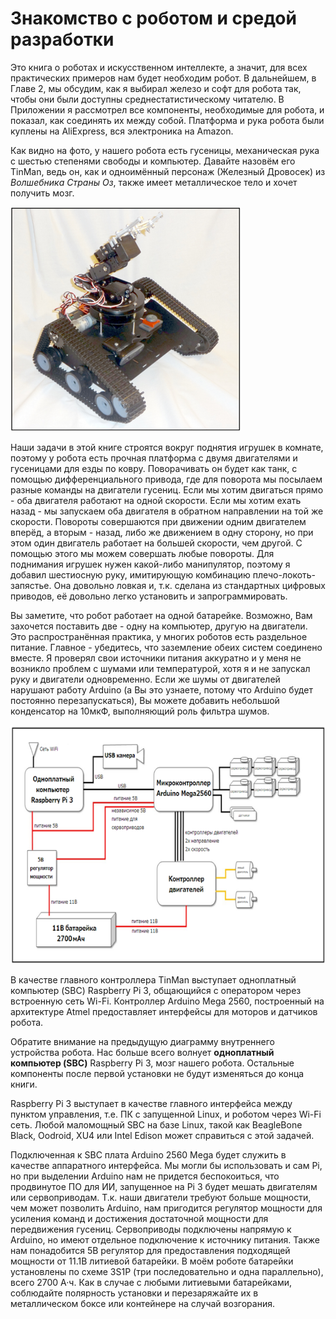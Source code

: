 # Знакомство с роботом и средой разработки

Это книга о роботах и искусственном интеллекте, а значит, для всех практических примеров нам будет необходим робот. В дальнейшем, в Главе 2, мы обсудим, как я выбирал железо и софт для робота так, чтобы они были доступны среднестатистическому читателю. В Приложении я рассмотрел все компоненты, необходимые для робота, и показал, как соединять их между собой. Платформа и рука робота были куплены на AliExpress, вся электроника на Amazon.

Как видно на фото, у нашего робота есть гусеницы, механическая рука с шестью степенями свободы и компьютер. Давайте назовём его TinMan, ведь он, как и одноимённый персонаж \(Железный Дровосек\) из _Волшебника Страны Оз_, также имеет металлическое тело и хочет получить мозг.

![](.gitbook/assets/image.png)

Наши задачи в этой книге строятся вокруг поднятия игрушек в комнате, поэтому у робота есть прочная платформа с двумя двигателями и гусеницами для езды по ковру. Поворачивать он будет как танк, с помощью дифференциального привода, где для поворота мы посылаем разные команды на двигатели гусениц. Если мы хотим двигаться прямо - оба двигателя работают на одной скорости. Если мы хотим ехать назад - мы запускаем оба двигателя в обратном направлении на той же скорости. Повороты совершаются при движении одним двигателем вперёд, а вторым - назад, либо же движением в одну сторону, но при этом один двигатель работает на большей скорости, чем другой. С помощью этого мы можем совершать любые повороты. Для поднимания игрушек нужен какой-либо манипулятор, поэтому я добавил шестиосную руку, имитирующую комбинацию плечо-локоть-запястье. Она довольно ловкая и, т.к. сделана из стандартных цифровых приводов, её довольно легко установить и запрограммировать.

Вы заметите, что робот работает на одной батарейке. Возможно, Вам захочется поставить две - одну на компьютер, другую на двигатели. Это распространённая практика, у многих роботов есть раздельное питание. Главное - убедитесь, что заземление обеих систем соединено вместе. Я проверял свои источники питания аккуратно и у меня не возникло проблем с шумами или температурой, хотя я и не запускал руку и двигатели одновременно. Если же шумы от двигателей нарушают работу Arduino \(а Вы это узнаете, потому что Arduino будет постоянно перезапускаться\), Вы можете добавить небольшой конденсатор на 10мкФ, выполняющий роль фильтра шумов.

![](.gitbook/assets/image%20%281%29.png)

В качестве главного контроллера TinMan выступает одноплатный компьютер \(SBC\) Raspberry Pi 3, общающийся с оператором через встроенную сеть Wi-Fi. Контроллер Arduino Mega 2560, построенный на архитектуре Atmel предоставляет интерфейсы для моторов и датчиков робота.

Обратите внимание на предыдущую диаграмму внутреннего устройства робота. Нас больше всего волнует **одноплатный компьютер \(SBC\)** Raspberry Pi 3, мозг нашего робота. Остальные компоненты после первой установки не будут изменяться до конца книги.

Raspberry Pi 3 выступает в качестве главного интерфейса между пунктом управления, т.е. ПК с запущенной Linux, и роботом через Wi-Fi сеть. Любой маломощный SBC на базе Linux, такой как BeagleBone Black, Oodroid, XU4 или Intel Edison может справиться с этой задачей.

Подключенная к SBC плата Arduino 2560 Mega будет служить в качестве аппаратного интерфейса. Мы могли бы использовать и сам Pi, но при выделении Arduino нам не придется беспокоиться, что продвинутое ПО для ИИ, запущенное на Pi 3 будет мешать двигателям или сервоприводам. Т.к. наши двигатели требуют больше мощности, чем может позволить Arduino, нам пригодится регулятор мощности для усиления команд и достижения достаточной мощности для передвижения гусениц. Сервоприводы подключены напрямую к Arduino, но имеют отдельное подключение к источнику питания. Также нам понадобится 5В регулятор для предоставления подходящей мощности от 11.1В литиевой батарейки. В моём роботе батарейки установлены по схеме 3S1P \(три последовательно и одна параллельно\), всего 2700 А·ч. Как в случае с любыми литиевыми батарейками, соблюдайте полярность установки и перезаряжайте их в металлическом боксе или контейнере на случай возгорания.

